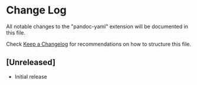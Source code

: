 # Change Log

All notable changes to the "pandoc-yaml" extension will be documented in this file.

Check [Keep a Changelog](http://keepachangelog.com/) for recommendations on how to structure this file.

## [Unreleased]

- Initial release
